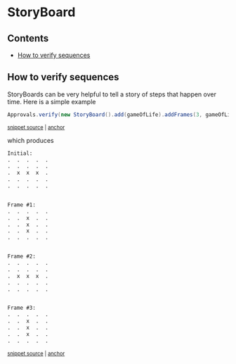<a id="top"></a>

# StoryBoard

<!-- toc -->
## Contents

  * [How to verify sequences](#how-to-verify-sequences)<!-- endToc -->

## How to verify sequences

StoryBoards can be very helpful to tell a story of steps that happen over time.
Here is a simple example 

<!-- snippet: StoryBoardExample -->
<a id='snippet-storyboardexample'></a>
```java
Approvals.verify(new StoryBoard().add(gameOfLife).addFrames(3, gameOfLife::advance));
```
<sup><a href='/approvaltests-tests/src/test/java/org/approvaltests/StoryBoardTest.java#L23-L25' title='Snippet source file'>snippet source</a> | <a href='#snippet-storyboardexample' title='Start of snippet'>anchor</a></sup>
<!-- endSnippet -->

which produces

<!-- snippet: StoryBoardTest.gameOfLife.approved.txt -->
<a id='snippet-StoryBoardTest.gameOfLife.approved.txt'></a>
```txt
Initial:
.  .  .  .  .  
.  .  .  .  .  
.  x  x  x  .  
.  .  .  .  .  
.  .  .  .  .  


Frame #1:
.  .  .  .  .  
.  .  x  .  .  
.  .  x  .  .  
.  .  x  .  .  
.  .  .  .  .  


Frame #2:
.  .  .  .  .  
.  .  .  .  .  
.  x  x  x  .  
.  .  .  .  .  
.  .  .  .  .  


Frame #3:
.  .  .  .  .  
.  .  x  .  .  
.  .  x  .  .  
.  .  x  .  .  
.  .  .  .  .
```
<sup><a href='/approvaltests-tests/src/test/java/org/approvaltests/StoryBoardTest.gameOfLife.approved.txt#L1-L30' title='Snippet source file'>snippet source</a> | <a href='#snippet-StoryBoardTest.gameOfLife.approved.txt' title='Start of snippet'>anchor</a></sup>
<!-- endSnippet -->
